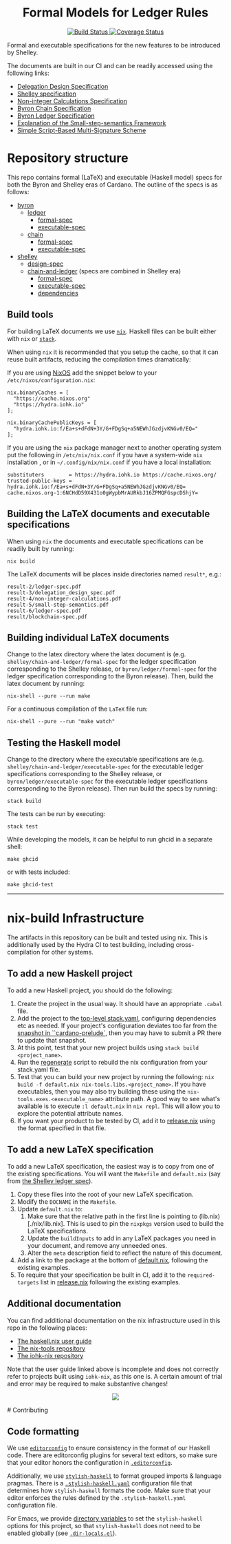 <h1 align="center">Formal Models for Ledger Rules</h1>

<p align="center">
  <a href="https://buildkite.com/input-output-hk/cardano-ledger-specs">
    <img alt="Build Status" src="https://img.shields.io/buildkite/a94c23758aeb2858869d5e256e466fc78e03a5baf1954cb8cc.svg?style=for-the-badge"/>
  </a>
  <a href="https://coveralls.io/github/input-output-hk/cardano-ledger-specs?branch=master">
    <img alt="Coverage Status" src="https://img.shields.io/coveralls/github/input-output-hk/cardano-ledger-specs.svg?style=for-the-badge"/>
  </a>
</p>

Formal and executable specifications for the new features to be introduced by Shelley.

The documents are built in our CI and can be readily accessed using the
following links:

- [Delegation Design Specification](https://hydra.iohk.io/job/Cardano/cardano-ledger-specs/delegationDesignSpec/latest/download-by-type/doc-pdf/delegation_design_spec)
- [Shelley specification](https://hydra.iohk.io/job/Cardano/cardano-ledger-specs/shelleyLedgerSpec/latest/download-by-type/doc-pdf/ledger-spec)
- [Non-integer Calculations Specification](https://hydra.iohk.io/job/Cardano/cardano-ledger-specs/nonIntegerCalculations/latest/download-by-type/doc-pdf/non-integer-calculations)
- [Byron Chain Specification](https://hydra.iohk.io/job/Cardano/cardano-ledger-specs/byronChainSpec/latest/download-by-type/doc-pdf/blockchain-spec)
- [Byron Ledger Specification](https://hydra.iohk.io/job/Cardano/cardano-ledger-specs/byronLedgerSpec/latest/download-by-type/doc-pdf/ledger-spec)
- [Explanation of the Small-step-semantics Framework](https://hydra.iohk.io/job/Cardano/cardano-ledger-specs/semanticsSpec/latest/download-by-type/doc-pdf/semantics-spec)
- [Simple Script-Based Multi-Signature Scheme](https://hydra.iohk.io/job/Cardano/cardano-ledger-specs/shelleyLedgerSpec/latest/download-by-type/doc-pdf/multi-sig)

# Repository structure

This repo contains formal (LaTeX) and executable (Haskell model) specs for both
the Byron and Shelley eras of Cardano. The outline of the specs is as follows:

- [byron](./byron)
  - [ledger](./byron/ledger)
    - [formal-spec](./byron/ledger/formal-spec)
    - [executable-spec](./byron/ledger/executable-spec)
  - [chain](./byron/chain)
    - [formal-spec](./byron/chain/formal-spec)
    - [executable-spec](./byron/chain/executable-spec)
- [shelley](./shelley)
  - [design-spec](./shelley/design-spec)
  - [chain-and-ledger](./shelley/chain-and-ledger) (specs are combined in Shelley era)
    - [formal-spec](./shelley/chain-and-ledger/formal-spec)
    - [executable-spec](./shelley/chain-and-ledger/executable-spec)
    - [dependencies](./shelley/chain-and-ledger/dependencies)

## Build tools

For building LaTeX documents we use
[`nix`](https://nixos.org/nix/download.html). Haskell files can be built either
with `nix` or [`stack`](https://docs.haskellstack.org/en/stable/README/).

When using `nix` it is recommended that you setup the cache, so that it can
reuse built artifacts, reducing the compilation times dramatically:

If you are using [NixOS](https://nixos.org/) add the snippet below to your
`/etc/nixos/configuration.nix`:

```
nix.binaryCaches = [
  "https://cache.nixos.org"
  "https://hydra.iohk.io"
];

nix.binaryCachePublicKeys = [
  "hydra.iohk.io:f/Ea+s+dFdN+3Y/G+FDgSq+a5NEWhJGzdjvKNGv0/EQ="
];
```

If you are using the `nix` package manager next to another operating system put
the following in `/etc/nix/nix.conf` if you have a system-wide `nix`
installation , or in `~/.config/nix/nix.conf` if you have a local installation:

```
substituters        = https://hydra.iohk.io https://cache.nixos.org/
trusted-public-keys = hydra.iohk.io:f/Ea+s+dFdN+3Y/G+FDgSq+a5NEWhJGzdjvKNGv0/EQ= cache.nixos.org-1:6NCHdD59X431o0gWypbMrAURkbJ16ZPMQFGspcDShjY=
```

## Building the LaTeX documents and executable specifications

When using `nix` the documents and executable specifications can be readily
built by running:

```shell
nix build
```

The LaTeX documents will be places inside directories named `result*`, e.g.:

```shell
result-2/ledger-spec.pdf
result-3/delegation_design_spec.pdf
result-4/non-integer-calculations.pdf
result-5/small-step-semantics.pdf
result-6/ledger-spec.pdf
result/blockchain-spec.pdf
```


## Building individual LaTeX documents


Change to the latex directory where the latex document is (e.g. `shelley/chain-and-ledger/formal-spec`
for the ledger specification corresponding to the Shelley release, or
`byron/ledger/formal-spec` for the ledger specification corresponding to
the Byron release). Then, build the latex document by running:

```shell
nix-shell --pure --run make
```

For a continuous compilation of the `LaTeX` file run:

```shell
nix-shell --pure --run "make watch"
```

## Testing the Haskell model

Change to the directory where the executable specifications are (e.g.
`shelley/chain-and-ledger/executable-spec` for the executable ledger specifications
corresponding to the Shelley release, or `byron/ledger/executable-spec` for
the executable ledger specifications corresponding to the Byron release). Then
run build the specs by running:

```shell
stack build
```

The tests can be run by executing:

```shell
stack test
```

While developing the models, it can be helpful to run ghcid in a separate shell:

```shell
make ghcid
```

or with tests included:

```shell
make ghcid-test
```

---

# nix-build Infrastructure

The artifacts in this repository can be built and tested using nix. This is
additionally used by the Hydra CI to test building, including cross-compilation
for other systems.

## To add a new Haskell project

To add a new Haskell project, you should do the following:

1. Create the project in the usual way. It should have an appropriate `.cabal` file.
2. Add the project to the [top-level stack.yaml](./stack.yaml), configuring
   dependencies etc as needed. If your project's configuration deviates too far
   from the [snapshot in
   ``cardano-prelude`](https://github.com/input-output-hk/cardano-prelude/blob/master/snapshot.yaml),
   then you may have to submit a PR there to update that snapshot.
3. At this point, test that your new project builds using `stack build <project_name>`.
4. Run the [regenerate](./nix/regenerate.sh) script to
   rebuild the nix configuration from your stack.yaml file.
5. Test that you can build your new project by running the following: `nix build
   -f default.nix nix-tools.libs.<project_name>`. If you have executables, then
   you may also try building these using the `nix-tools.exes.<executable_name>`
   attribute path. A good way to see what's available is to execute `:l
   default.nix` in `nix repl`. This will allow you to explore the potential
   attribute names.
5. If you want your product to be tested by CI, add it to
   [release.nix](./release.nix) using the format specified in that file.

## To add a new LaTeX specification

To add a new LaTeX specification, the easiest way is to copy from one of the
existing specifications. You will want the `Makefile` and `default.nix` (say
from [the Shelley ledger spec](./shelley/chain-and-ledger/formal-spec)).

1. Copy these files into the root of your new LaTeX specification.
2. Modify the `DOCNAME` in the `Makefile`.
3. Update `default.nix` to:
   1. Make sure that the relative path in the first line is pointing to
      (lib.nix)[./nix/lib.nix]. This is used to pin the
      `nixpkgs` version used to build the LaTeX specifications.
   2. Update the `buildInputs` to add in any LaTeX packages you need in your
      document, and remove any unneeded ones.
   3. Alter the `meta` description field to reflect the nature of this document.
4. Add a link to the package at the bottom of [default.nix](./default.nix),
   following the existing examples.
5. To require that your specification be built in CI, add it to the
   `required-targets` list in [release.nix](./release.nix) following the
   existing examples.

## Additional documentation

You can find additional documentation on the nix infrastructure used in this
repo in the following places:

- [The haskell.nix user guide](https://github.com/input-output-hk/haskell.nix/blob/documentation/docs/user-guide.md)
- [The nix-tools repository](https://github.com/input-output-hk/nix-tools)
- [The iohk-nix repository](https://github.com/input-output-hk/iohk-nix)

Note that the user guide linked above is incomplete and does not correctly refer
to projects built using `iohk-nix`, as this one is. A certain amount of trial
and error may be required to make substantive changes!

<p align="center">
  <a href="https://github.com/input-output-hk/cardano-ledger-specs/blob/master/LICENSE">
    <img src="https://img.shields.io/github/license/input-output-hk/cardano-ledger-specs.svg?style=for-the-badge"/>
  </a>
</p>
# Contributing

## Code formatting

We use [`editorconfig`](https://editorconfig.org/) to ensure consistency in the
format of our Haskell code. There are editorconfig plugins for several text
editors, so make sure that your editor honors the configuration in
[`.editorconfig`](.editorconfig).

Additionally, we use
[`stylish-haskell`](https://github.com/jaspervdj/stylish-haskell/) to format
grouped imports & language pragmas. There is a
[`.stylish-haskell.yaml`](.stylish-haskell.yaml) configuration file that
determines how `stylish-haskell` formats the code. Make sure that your editor
enforces the rules defined by the `.stylish-haskell.yaml` configuration file.

For Emacs, we provide [directory
variables](https://www.gnu.org/software/emacs/manual/html_node/emacs/Directory-Variables.html)
to set the `stylish-haskell` options for this project, so that
`stylish-haskell` does not need to be enabled globally (see [`.dir-locals.el`](.dir-locals.el)).
